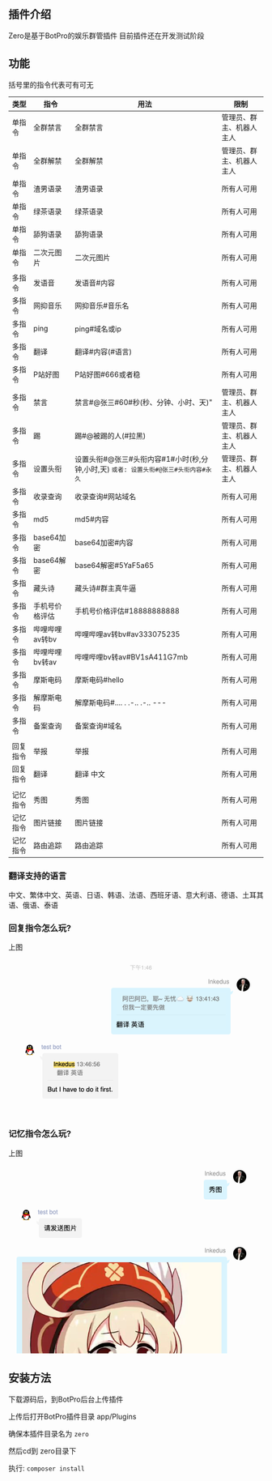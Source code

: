 ## 插件介绍
Zero是基于BotPro的娱乐群管插件
目前插件还在开发测试阶段
## 功能

括号里的指令代表可有可无

| 类型     | 指令           | 用法                                                         | 限制                     |
| -------- | -------------- | ------------------------------------------------------------ | ------------------------ |
| 单指令   | 全群禁言       | 全群禁言                                                     | 管理员、群主、机器人主人 |
| 单指令   | 全群解禁       | 全群解禁                                                     | 管理员、群主、机器人主人 |
| 单指令   | 渣男语录       | 渣男语录                                                     | 所有人可用               |
| 单指令   | 绿茶语录       | 绿茶语录                                                     | 所有人可用               |
| 单指令   | 舔狗语录       | 舔狗语录                                                     | 所有人可用               |
| 单指令   | 二次元图片     | 二次元图片                                                   | 所有人可用               |
|          |                |                                                              |                          |
| 多指令   | 发语音         | 发语音#内容                                                  | 所有人可用               |
| 多指令   | 网抑音乐       | 网抑音乐#音乐名                                              | 所有人可用               |
| 多指令   | ping           | ping#域名或ip                                                | 所有人可用               |
| 多指令   | 翻译           | 翻译#内容(#语言)                                             | 所有人可用               |
| 多指令   | P站好图        | P站好图#666或者稳                                            | 所有人可用               |
| 多指令   | 禁言           | 禁言#@张三#60#秒(秒、分钟、小时、天)"                        | 管理员、群主、机器人主人 |
| 多指令   | 踢             | 踢#@被踢的人(#拉黑)                                          | 管理员、群主、机器人主人 |
| 多指令   | 设置头衔       | 设置头衔#@张三#头衔内容#1#小时(秒,分钟,小时,天) `或者: 设置头衔#@张三#头衔内容#永久` | 管理员、群主、机器人主人 |
| 多指令   | 收录查询       | 收录查询#网站域名                                            | 所有人可用               |
| 多指令   | md5            | md5#内容                                                     | 所有人可用               |
| 多指令   | base64加密     | base64加密#内容                                              | 所有人可用               |
| 多指令   | base64解密     | base64解密#5YaF5a65                                          | 所有人可用               |
| 多指令   | 藏头诗         | 藏头诗#群主真牛逼                                            | 所有人可用               |
| 多指令   | 手机号价格评估 | 手机号价格评估#18888888888                                   | 所有人可用               |
| 多指令   | 哔哩哔哩av转bv | 哔哩哔哩av转bv#av333075235                                   | 所有人可用               |
| 多指令   | 哔哩哔哩bv转av | 哔哩哔哩bv转av#BV1sA411G7mb                                  | 所有人可用               |
| 多指令   | 摩斯电码       | 摩斯电码#hello                                               | 所有人可用               |
| 多指令   | 解摩斯电码     | 解摩斯电码#.... . .-.. .-.. ---                              | 所有人可用               |
| 多指令   | 备案查询       | 备案查询#域名                                                | 所有人可用               |
|          |                |                                                              |                          |
| 回复指令 | 举报           | 举报                                                         | 所有人可用               |
| 回复指令 | 翻译           | 翻译 中文                                                    | 所有人可用               |
|          |                |                                                              |                          |
| 记忆指令 | 秀图           | 秀图                                                         | 所有人可用               |
| 记忆指令 | 图片链接       | 图片链接                                                     | 所有人可用               |
| 记忆指令 | 路由追踪       | 路由追踪                                                     | 所有人可用               |

### 翻译支持的语言

中文、繁体中文、英语、日语、韩语、法语、西班牙语、意大利语、德语、土耳其语、俄语、泰语

### 回复指令怎么玩?

上图

![](./assets/回复指令.png)

### 记忆指令怎么玩?

上图

![](./assets/记忆指令.png)

## 安装方法
下载源码后，到BotPro后台上传插件 

上传后打开BotPro插件目录 app/Plugins 

确保本插件目录名为 `zero`

然后cd到 zero目录下

执行: `composer install`